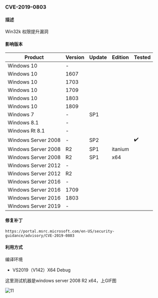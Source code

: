 ### CVE-2019-0803

#### 描述

Win32k 权限提升漏洞

#### 影响版本

| Product             | Version | Update | Edition | Tested             |
| ------------------- | ------- | ------ | ------- | ------------------ |
| Windows 10          | -       |        |         |                    |
| Windows 10          | 1607    |        |         |                    |
| Windows 10          | 1703    |        |         |                    |
| Windows 10          | 1709    |        |         |                    |
| Windows 10          | 1803    |        |         |                    |
| Windows 10          | 1809    |        |         |                    |
| Windows 7           | -       | SP1    |         |                    |
| Windows 8.1         | -       |        |         |                    |
| Windows Rt 8.1      | -       |        |         |                    |
| Windows Server 2008 | -       | SP2    |         | :heavy_check_mark: |
| Windows Server 2008 | R2      | SP1    | itanium |                    |
| Windows Server 2008 | R2      | SP1    | x64     |                    |
| Windows Server 2012 | -       |        |         |                    |
| Windows Server 2012 | R2      |        |         |                    |
| Windows Server 2016 | -       |        |         |                    |
| Windows Server 2016 | 1709    |        |         |                    |
| Windows Server 2016 | 1803    |        |         |                    |
| Windows Server 2019 | -       |        |         |                    |

#### 修复补丁

```
https://portal.msrc.microsoft.com/en-US/security-guidance/advisory/CVE-2019-0803
```

#### 利用方式

编译环境

- VS2019（V142）X64 Debug

这里测试机器是windows server 2008 R2 x64，上GIF图

![11](https://github.com/Ascotbe/Random-img/blob/master/WindowsKernelExploits/4.gif?raw=true)

### 